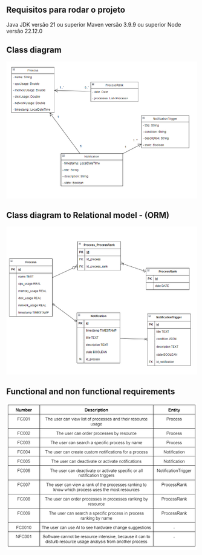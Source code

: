 ## Requisitos para rodar o projeto
Java JDK versão 21 ou superior
Maven versão 3.9.9 ou superior
Node versão 22.12.0

## Class diagram

![alt text](image-3.png)

## Class diagram to Relational model - (ORM)

![alt text](image-4.png)

## Functional and non functional requirements

![alt text](image.png)
